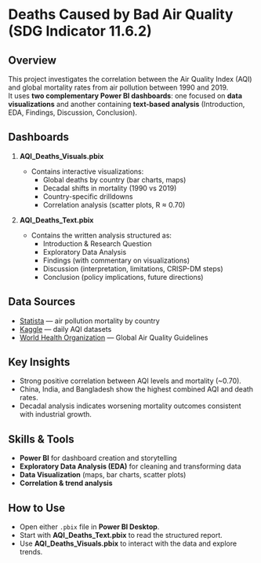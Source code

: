 # Deaths Caused by Bad Air Quality (SDG Indicator 11.6.2)

## Overview  
This project investigates the correlation between the Air Quality Index (AQI) and global mortality rates from air pollution between 1990 and 2019.  
It uses **two complementary Power BI dashboards**: one focused on **data visualizations** and another containing **text-based analysis** (Introduction, EDA, Findings, Discussion, Conclusion).  

## Dashboards  
1. **AQI_Deaths_Visuals.pbix**  
   - Contains interactive visualizations:  
     - Global deaths by country (bar charts, maps)  
     - Decadal shifts in mortality (1990 vs 2019)  
     - Country-specific drilldowns  
     - Correlation analysis (scatter plots, R ≈ 0.70)  

2. **AQI_Deaths_Text.pbix**  
   - Contains the written analysis structured as:  
     - Introduction & Research Question  
     - Exploratory Data Analysis  
     - Findings (with commentary on visualizations)  
     - Discussion (interpretation, limitations, CRISP-DM steps)  
     - Conclusion (policy implications, future directions)  

## Data Sources  
- [Statista](https://www.statista.com/statistics/830953/deaths-due-to-air-pollution-in-major-countries/) — air pollution mortality by country  
- [Kaggle](https://www.kaggle.com/datasets/azminetoushikwasif/aqi-air-quality-index-scheduled-daily-update) — daily AQI datasets  
- [World Health Organization](https://www.who.int/publications/i/item/9789240034228) — Global Air Quality Guidelines  

## Key Insights  
- Strong positive correlation between AQI levels and mortality (~0.70).  
- China, India, and Bangladesh show the highest combined AQI and death rates.  
- Decadal analysis indicates worsening mortality outcomes consistent with industrial growth.  

## Skills & Tools  
- **Power BI** for dashboard creation and storytelling  
- **Exploratory Data Analysis (EDA)** for cleaning and transforming data  
- **Data Visualization** (maps, bar charts, scatter plots)  
- **Correlation & trend analysis**  

## How to Use  
- Open either `.pbix` file in **Power BI Desktop**.  
- Start with **AQI_Deaths_Text.pbix** to read the structured report.  
- Use **AQI_Deaths_Visuals.pbix** to interact with the data and explore trends.  
